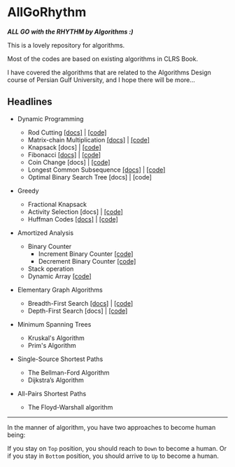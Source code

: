 # AllGoRhythm
***ALL GO with the RHYTHM by Algorithms :)***

This is a lovely repository for algorithms.

Most of the codes are based on existing algorithms in CLRS Book.

I have covered the algorithms that are related to the Algorithms Design course of Persian Gulf University, and I hope there will be more...


## Headlines

- Dynamic Programming
  - Rod Cutting [[docs]](docs/rodCutting.md) | [[code]](src/dynamicProgarmming/rodcut)
  - Matrix-chain Multiplication [[docs]](docs/matrixChain.md) | [[code]](src/dynamicProgarmming/matrixchain) 
  - Knapsack [docs] | [[code]](src/dynamicProgarmming/knapsack)
  - Fibonacci [[docs]](docs/fibonacci.md) | [[code]](src/dynamicProgarmming/fibonacci)
  - Coin Change [docs] | [[code]](src/dynamicProgarmming/coinchange)
  - Longest Common Subsequence [[docs]](docs/longestCommonSubsequence.md) | [[code]](src/dynamicProgarmming/longestcommonsubsequence)
  - Optimal Binary Search Tree [docs] | [code]


- Greedy 
  - Fractional Knapsack
  - Activity Selection [docs] | [[code]](src/greedy/activityselection/ActivitySelection.java)
  - Huffman Codes [[docs]](docs/huffman.md) | [[code]](src/greedy/huffman/HuffmanCoding.java)
  

- Amortized Analysis 
  - Binary Counter
    - Increment Binary Counter [[code]](src/amortizedAnalysis/binarycounter/IncrementBinaryCounter.java)
    - Decrement Binary Counter [[code]](src/amortizedAnalysis/binarycounter/DecrementBinaryCounter.java)
  - Stack operation
  - Dynamic Array [[code]](src/amortizedAnalysis/dynamicarray/DynamicArray.java)
  

- Elementary Graph Algorithms
  - Breadth-First Search [[docs]](docs/bfs.md) | [[code]](src/elementaryGraphAlgoithms/breadthfirstsearch/BreadthFirstSearch.java)
  - Depth-First Search [docs] | [[code]](src/elementaryGraphAlgoithms/depthfirstsearch/DepthFirstSearch.java)


- Minimum Spanning Trees
  - Kruskal's Algorithm
  - Prim's Algorithm


- Single-Source Shortest Paths
  - The Bellman-Ford Algorithm
  - Dijkstra’s Algorithm


- All-Pairs Shortest Paths
  - The Floyd-Warshall algorithm

---
In the manner of algorithm, you have two approaches to become human being:

If you stay on `Top` position, you should reach to `Down` to become a human.
Or if you stay in `Bottom` position, you should arrive to `Up` to become a human. 